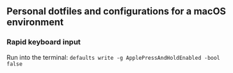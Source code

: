 ## Personal dotfiles and configurations for a macOS environment

### Rapid keyboard input

Run into the terminal:
`defaults write -g ApplePressAndHoldEnabled -bool false`
